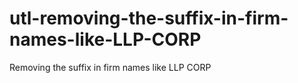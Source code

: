 # utl-removing-the-suffix-in-firm-names-like-LLP-CORP
Removing the suffix in firm names like LLP CORP
